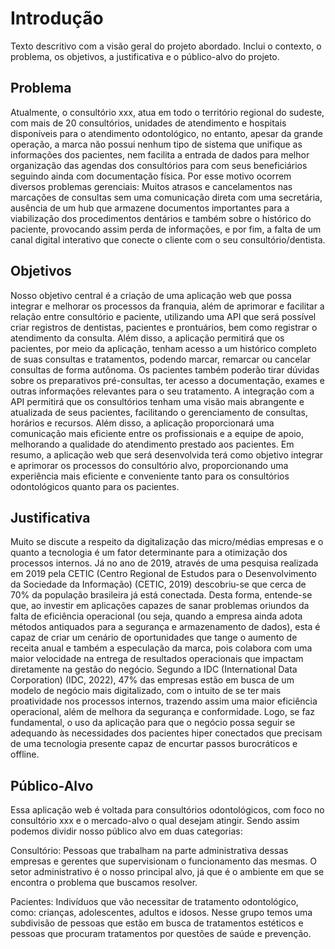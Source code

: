 # Introdução

Texto descritivo com a visão geral do projeto abordado. Inclui o contexto, o problema, os objetivos, a justificativa e o público-alvo do projeto.

## Problema


Atualmente, o consultório xxx, atua em todo o território regional do sudeste, com mais de 20 consultórios, unidades de atendimento e hospitais disponíveis para o atendimento odontológico, no entanto, apesar da grande operação, a marca não possui nenhum tipo de sistema que unifique as informações dos pacientes, nem facilita a entrada de dados para melhor organização das agendas dos consultórios para com seus beneficiários seguindo ainda com documentação física. Por esse motivo ocorrem diversos problemas gerenciais: Muitos atrasos e cancelamentos nas marcações de consultas sem uma comunicação direta com uma secretária, ausência de um hub que armazene documentos importantes para a viabilização dos procedimentos dentários e também sobre o histórico do paciente, provocando assim perda de informações, e por fim, a falta de um canal digital interativo que conecte o cliente com o seu consultório/dentista.


## Objetivos

Nosso objetivo central é a criação de uma aplicação web que possa integrar e melhorar os processos da franquia, além de aprimorar e facilitar a relação entre consultório e paciente, utilizando uma API que será possível criar registros de dentistas, pacientes e prontuários, bem como registrar o atendimento da consulta.
Além disso, a aplicação permitirá que os pacientes, por meio da aplicação, tenham acesso a um histórico completo de suas consultas e tratamentos, podendo marcar, remarcar ou cancelar consultas de forma autônoma. Os pacientes também poderão tirar dúvidas sobre os preparativos pré-consultas, ter acesso a documentação, exames e outras informações relevantes para o seu tratamento.
A integração com a API permitirá que os consultórios tenham uma visão mais abrangente e atualizada de seus pacientes, facilitando o gerenciamento de consultas, horários e recursos. Além disso, a aplicação proporcionará uma comunicação mais eficiente entre os profissionais e a equipe de apoio, melhorando a qualidade do atendimento prestado aos pacientes. Em resumo, a aplicação web que será desenvolvida terá como objetivo integrar e aprimorar os processos do consultório alvo, proporcionando uma experiência mais eficiente e conveniente tanto para os consultórios odontológicos quanto para os pacientes.


## Justificativa

Muito se discute a respeito da digitalização das micro/médias empresas e o quanto a tecnologia é um fator determinante para a otimização dos processos internos. Já no ano de 2019, através de uma pesquisa realizada em 2019 pela CETIC (Centro Regional de Estudos para o Desenvolvimento da Sociedade da Informação) (CETIC, 2019) descobriu-se que cerca de 70% da população brasileira já está conectada. Desta forma, entende-se que, ao investir em aplicações capazes de sanar problemas oriundos da falta de eficiência operacional (ou seja, quando a empresa ainda adota métodos antiquados para a segurança e armazenamento de dados), esta é capaz de criar um cenário de oportunidades que tange o aumento de receita anual e também a especulação da marca, pois colabora com uma maior velocidade na entrega de resultados operacionais que impactam diretamente na gestão do negócio. Segundo a IDC (International Data Corporation) (IDC, 2022), 47% das empresas estão em busca de um modelo de negócio mais digitalizado, com o intuito de se ter mais proatividade nos processos internos, trazendo assim uma maior eficiência operacional, além de melhora da segurança e conformidade. Logo, se faz fundamental, o uso da aplicação para que o negócio possa seguir se adequando às necessidades dos pacientes hiper conectados que precisam de uma tecnologia presente capaz de encurtar passos burocráticos e offline. 

## Público-Alvo

Essa aplicação web é voltada para consultórios odontológicos, com foco no consultório xxx e o mercado-alvo o qual desejam atingir.
Sendo assim podemos dividir nosso público alvo em duas categorias:

Consultório: Pessoas que trabalham na parte administrativa dessas empresas e gerentes que supervisionam o funcionamento das mesmas. O setor administrativo é o nosso principal alvo, já que é o ambiente em que se encontra o problema que buscamos resolver.

Pacientes: Indivíduos que vão necessitar de tratamento odontológico, como: crianças, adolescentes, adultos e idosos. Nesse grupo temos uma subdivisão de pessoas que estão em busca de tratamentos estéticos e pessoas que procuram tratamentos por questões de saúde e prevenção.
